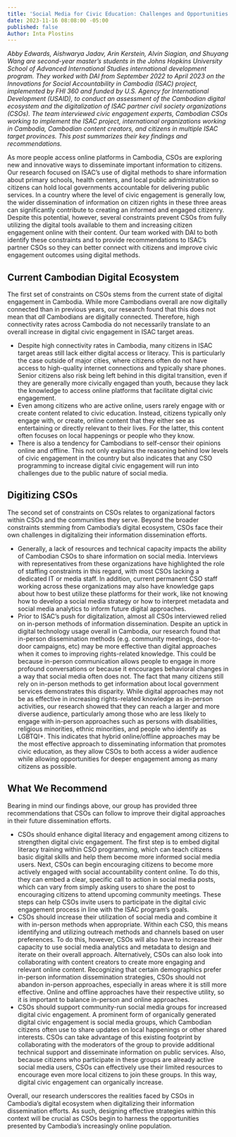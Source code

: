```yaml
---
title: 'Social Media for Civic Education: Challenges and Opportunities in Cambodia'
date: 2023-11-16 08:08:00 -05:00
published: false
Author: Inta Plostins
---
```


*Abby Edwards, Aishwarya Jadav, Arin Kerstein, Alvin Siagian, and Shuyang Wang are second-year master’s students in the Johns Hopkins University School of Advanced International Studies international development program. They worked with DAI from September 2022 to April 2023 on the Innovations for Social Accountability in Cambodia (ISAC) project, implemented by FHI 360 and funded by U.S. Agency for International Development (USAID), to conduct an assessment of the Cambodian digital ecosystem and the digitalization of ISAC partner civil society organizations (CSOs). The team interviewed civic engagement experts, Cambodian CSOs working to implement the ISAC project, international organizations working in Cambodia, Cambodian content creators, and citizens in multiple ISAC target provinces. This post summarizes their key findings and recommendations.* 

<!--more-->

As more people access online platforms in Cambodia, CSOs are exploring new and innovative ways to disseminate important information to citizens. Our research focused on ISAC’s use of digital methods to share information about primary schools, health centers, and local public administration so citizens can hold local governments accountable for delivering public services. In a country where the level of civic engagement is generally low, the wider dissemination of information on citizen rights in these three areas can significantly contribute to creating an informed and engaged citizenry. Despite this potential, however, several constraints prevent CSOs from fully utilizing the digital tools available to them and increasing citizen engagement online with their content. Our team worked with DAI to both identify these constraints and to provide recommendations to ISAC’s partner CSOs so they can better connect with citizens and improve civic engagement outcomes using digital methods.

## Current Cambodian Digital Ecosystem
 
The first set of constraints on CSOs stems from the current state of digital engagement in Cambodia. While more Cambodians overall are now digitally connected than in previous years, our research found that this does not mean that *all* Cambodians are digitally connected. Therefore, high connectivity rates across Cambodia do not necessarily translate to an overall increase in digital civic engagement in ISAC target areas. 

* Despite high connectivity rates in Cambodia, many citizens in ISAC target areas still lack either digital access or literacy. This is particularly the case outside of major cities, where citizens often do not have access to high-quality internet connections and typically share phones. Senior citizens also risk being left behind in this digital transition, even if they are generally more civically engaged than youth, because they lack the knowledge to access online platforms that facilitate digital civic engagement.
* Even among citizens who are active online, users rarely engage with or create content related to civic education. Instead, citizens typically only engage with, or create, online content that they either see as entertaining or directly relevant to their lives. For the latter, this content often focuses on local happenings or people who they know.
* There is also a tendency for Cambodians to self-censor their opinions online and offline. This not only explains the reasoning behind low levels of civic engagement in the country but also indicates that any CSO programming to increase digital civic engagement will run into challenges due to the public nature of social media. 

## Digitizing CSOs

The second set of constraints on CSOs relates to organizational factors within CSOs and the communities they serve. Beyond the broader constraints stemming from Cambodia’s digital ecosystem, CSOs face their own challenges in digitalizing their information dissemination efforts.

* Generally, a lack of resources and technical capacity impacts the ability of Cambodian CSOs to share information on social media. Interviews with representatives from these organizations have highlighted the role of staffing constraints in this regard, with most CSOs lacking a dedicated IT or media staff. In addition, current permanent CSO staff working across these organizations may also have knowledge gaps about how to best utilize these platforms for their work, like not knowing how to develop a social media strategy or how to interpret metadata and social media analytics to inform future digital approaches. 
* Prior to ISAC’s push for digitalization, almost all CSOs interviewed relied on in-person methods of information dissemination. Despite an uptick in digital technology usage overall in Cambodia, our research found that in-person dissemination methods (e.g. community meetings, door-to-door campaigns, etc) may be more effective than digital approaches when it comes to improving rights-related knowledge. This could be because in-person communication allows people to engage in more profound conversations or because it encourages behavioral changes in a way that social media often does not. The fact that many citizens still rely on in-person methods to get information about local government services demonstrates this disparity. While digital approaches may not be as effective in increasing rights-related knowledge as in-person activities, our research showed that they can reach a larger and more diverse audience, particularly among those who are less likely to engage with in-person approaches such as persons with disabilities, religious minorities, ethnic minorities, and people who identify as LGBTQI+. This indicates that hybrid online/offline approaches may be the most effective approach to disseminating information that promotes civic education, as they allow CSOs to both access a wider audience while allowing opportunities for deeper engagement among as many citizens as possible. 

## What We Recommend

Bearing in mind our findings above, our group has provided three recommendations that CSOs can follow to improve their digital approaches in their future dissemination efforts. 

* CSOs should enhance digital literacy and engagement among citizens to strengthen digital civic engagement. The first step is to embed digital literacy training within CSO programming, which can teach citizens basic digital skills and help them become more informed social media users. Next, CSOs can begin encouraging citizens to become more actively engaged with social accountability content online. To do this, they can embed a clear, specific call to action in social media posts, which can vary from simply asking users to share the post to encouraging citizens to attend upcoming community meetings. These steps can help CSOs invite users to participate in the digital civic engagement process in line with the ISAC program’s goals.
* CSOs should increase their utilization of social media and combine it with in-person methods when appropriate. Within each CSO, this means identifying and utilizing outreach methods and channels based on user preferences. To do this, however, CSOs will also have to increase their capacity to use social media analytics and metadata to design and iterate on their overall approach. Alternatively, CSOs can also look into collaborating with content creators to create more engaging and relevant online content. Recognizing that certain demographics prefer in-person information dissemination strategies, CSOs should not abandon in-person approaches, especially in areas where it is still more effective. Online and offline approaches have their respective utility, so it is important to balance in-person and online approaches.
* CSOs should support community-run social media groups for increased digital civic engagement. A prominent form of organically generated digital civic engagement is social media groups, which Cambodian citizens often use to share updates on local happenings or other shared interests. CSOs can take advantage of this existing footprint by collaborating with the moderators of the group to provide additional technical support and disseminate information on public services. Also, because citizens who participate in these groups are already active social media users, CSOs can effectively use their limited resources to encourage even more local citizens to join these groups. In this way, digital civic engagement can organically increase. 

Overall, our research underscores the realities faced by CSOs in Cambodia’s digital ecosystem when digitalizing their information dissemination efforts. As such, designing effective strategies within this context will be crucial as CSOs begin to harness the opportunities presented by Cambodia’s increasingly online population. 